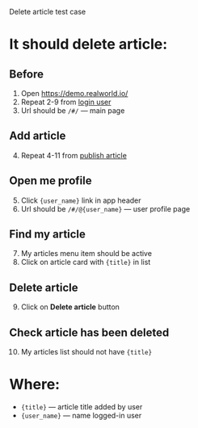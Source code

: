 Delete article test case

# It should delete article:

## Before

1. Open https://demo.realworld.io/
2. Repeat 2-9 from [login user](../login_user.md)
3. Url should be `/#/` — main page

## Add article

4. Repeat 4-11 from [publish article](publish_article.md)

## Open me profile

5. Click `{user_name}` link in app header
6. Url should be `/#/@{user_name}` — user profile page

## Find my article

7. My articles menu item should be active
8. Click on article card with `{title}` in list

## Delete article

9. Click on **Delete article** button

## Check article has been deleted

10. My articles list should not have `{title}`

# Where:

* `{title}` — article title added by user
* `{user_name}` — name logged-in user
